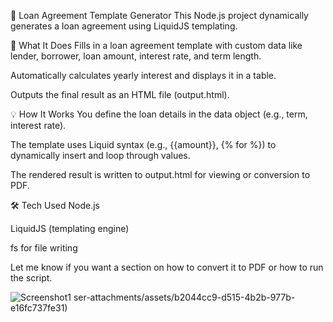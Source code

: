 📄 Loan Agreement Template Generator
This Node.js project dynamically generates a loan agreement using LiquidJS templating.

🔧 What It Does
Fills in a loan agreement template with custom data like lender, borrower, loan amount, interest rate, and term length.

Automatically calculates yearly interest and displays it in a table.

Outputs the final result as an HTML file (output.html).

💡 How It Works
You define the loan details in the data object (e.g., term, interest rate).

The template uses Liquid syntax (e.g., {{amount}}, {% for %}) to dynamically insert and loop through values.

The rendered result is written to output.html for viewing or conversion to PDF.

🛠 Tech Used
Node.js

LiquidJS (templating engine)

fs for file writing

Let me know if you want a section on how to convert it to PDF or how to run the script.


![Screenshot1](https://github.com/user-attachments/assets/811165f8-9579-4ce3-8392-34e30c481a3c)
ser-attachments/assets/b2044cc9-d515-4b2b-977b-e16fc737fe31)

